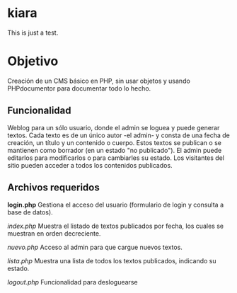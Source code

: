 kiara
=====

This is just a test.

Objetivo
========
Creación de un CMS básico en PHP, sin usar objetos y usando PHPdocumentor para documentar todo lo hecho.

Funcionalidad
-------------
Weblog para un sólo usuario, donde el admin se loguea y puede generar textos.
Cada texto es de un único autor -el admin- y consta de una fecha de creación, un título y un contenido o cuerpo.
Estos textos se publican o se mantienen como borrador (en un estado "no publicado").
El admin puede editarlos para modificarlos o para cambiarles su estado.
Los visitantes del sitio pueden acceder a todos los contenidos publicados.

Archivos requeridos
-------------------

**login.php**
Gestiona el acceso del usuario (formulario de login y consulta a base de datos).

*index.php*
Muestra el listado de textos publicados por fecha, los cuales se muestran en orden decreciente.

*nuevo.php*
Acceso al admin para que cargue nuevos textos.

*lista.php*
Muestra una lista de todos los textos publicados, indicando su estado.

*logout.php*
Funcionalidad para desloguearse
